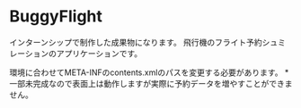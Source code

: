 # BuggyFlight

インターンシップで制作した成果物になります。
飛行機のフライト予約シュミレーションのアプリケーションです。

環境に合わせてMETA-INFのcontents.xmlのパスを変更する必要があります。
*一部未完成なので表面上は動作しますが実際に予約データを増やすことができません。
